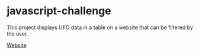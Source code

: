 # javascript-challenge
This project displays UFO data in a table on a website that can be filtered by the user.

[Website](https://rebekahcallkacz.github.io/javascript-challenge/)
